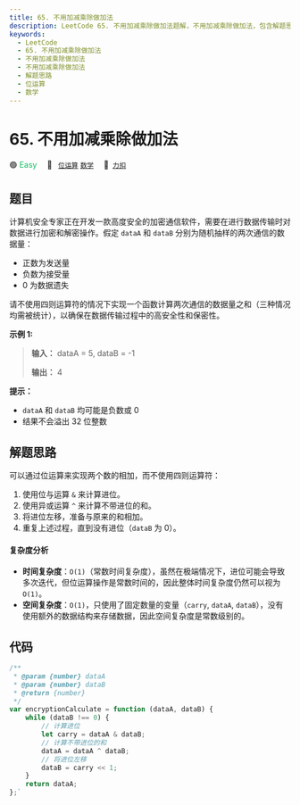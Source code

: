 ```yaml
---
title: 65. 不用加减乘除做加法
description: LeetCode 65. 不用加减乘除做加法题解，不用加减乘除做加法，包含解题思路、复杂度分析以及完整的 JavaScript 代码实现。
keywords:
  - LeetCode
  - 65. 不用加减乘除做加法
  - 不用加减乘除做加法
  - 不用加减乘除做加法
  - 解题思路
  - 位运算
  - 数学
---
```


# 65. 不用加减乘除做加法

🟢 <font color=#15bd66>Easy</font>&emsp; 🔖&ensp; [`位运算`](/tag/bit-manipulation.md) [`数学`](/tag/math.md)&emsp; 🔗&ensp;[`力扣`](https://leetcode.cn/problems/bu-yong-jia-jian-cheng-chu-zuo-jia-fa-lcof)

## 题目

计算机安全专家正在开发一款高度安全的加密通信软件，需要在进行数据传输时对数据进行加密和解密操作。假定 `dataA` 和 `dataB`
分别为随机抽样的两次通信的数据量：

- 正数为发送量
- 负数为接受量
- 0 为数据遗失

请不使用四则运算符的情况下实现一个函数计算两次通信的数据量之和（三种情况均需被统计），以确保在数据传输过程中的高安全性和保密性。

**示例 1:**

> **输入：** dataA = 5, dataB = -1
>
> **输出：** 4

**提示：**

- `dataA` 和 `dataB` 均可能是负数或 0
- 结果不会溢出 32 位整数

## 解题思路

可以通过位运算来实现两个数的相加，而不使用四则运算符：

1. 使用位与运算 `&` 来计算进位。
2. 使用异或运算 `^` 来计算不带进位的和。
3. 将进位左移，准备与原来的和相加。
4. 重复上述过程，直到没有进位（`dataB` 为 0）。

#### 复杂度分析

- **时间复杂度**：`O(1)`（常数时间复杂度），虽然在极端情况下，进位可能会导致多次迭代，但位运算操作是常数时间的，因此整体时间复杂度仍然可以视为 `O(1)`。
- **空间复杂度**：`O(1)`，只使用了固定数量的变量（`carry`, `dataA`, `dataB`），没有使用额外的数据结构来存储数据，因此空间复杂度是常数级别的。

## 代码

```javascript
/**
 * @param {number} dataA
 * @param {number} dataB
 * @return {number}
 */
var encryptionCalculate = function (dataA, dataB) {
	while (dataB !== 0) {
        // 计算进位
        let carry = dataA & dataB;
        // 计算不带进位的和
        dataA = dataA ^ dataB;
        // 将进位左移
        dataB = carry << 1;
    }
	return dataA;
};`
```

